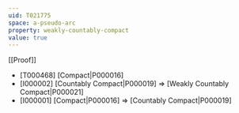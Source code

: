 ```yaml
---
uid: T021775
space: a-pseudo-arc
property: weakly-countably-compact
value: true
---
```

[[Proof]]

* [T000468] [Compact|P000016]
* [I000002] [Countably Compact|P000019] => [Weakly Countably Compact|P000021]
* [I000001] [Compact|P000016] => [Countably Compact|P000019]


